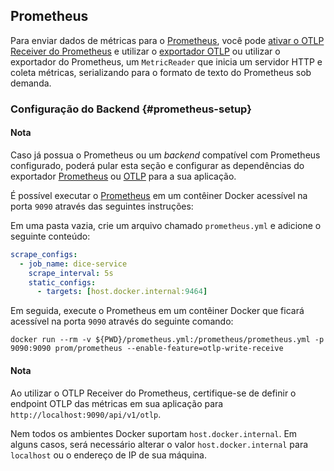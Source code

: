 ## Prometheus

Para enviar dados de métricas para o [Prometheus](https://prometheus.io/), você pode
[ativar o OTLP Receiver do Prometheus](https://prometheus.io/docs/prometheus/latest/feature_flags/#otlp-receiver)
e utilizar o [exportador OTLP](#otlp) ou utilizar o exportador do Prometheus, um `MetricReader` que inicia um servidor HTTP e coleta métricas, serializando para o formato de texto do Prometheus sob demanda.

### Configuração do Backend {#prometheus-setup}

<div class="alert alert-info" role="alert"><h4 class="alert-heading">Nota</h4>

Caso já possua o Prometheus ou um _backend_ compatível com Prometheus configurado, poderá pular esta seção e configurar as dependências do exportador [Prometheus](#prometheus-dependencies) ou [OTLP](#otlp-dependencies) para a sua aplicação.

</div>

É possível executar o [Prometheus](https://prometheus.io) em um contêiner Docker acessível na porta `9090` através das seguintes instruções:

Em uma pasta vazia, crie um arquivo chamado `prometheus.yml` e adicione o seguinte conteúdo:

```yaml
scrape_configs:
  - job_name: dice-service
    scrape_interval: 5s
    static_configs:
      - targets: [host.docker.internal:9464]
```

Em seguida, execute o Prometheus em um contêiner Docker que ficará acessível na porta `9090` através do seguinte comando:

```shell
docker run --rm -v ${PWD}/prometheus.yml:/prometheus/prometheus.yml -p 9090:9090 prom/prometheus --enable-feature=otlp-write-receive
```

<div class="alert alert-info" role="alert"><h4 class="alert-heading">Nota</h4>

Ao utilizar o OTLP Receiver do Prometheus, certifique-se de definir o endpoint OTLP das métricas em sua aplicação para `http://localhost:9090/api/v1/otlp`.

Nem todos os ambientes Docker suportam `host.docker.internal`. Em alguns casos, será necessário alterar o valor `host.docker.internal` para `localhost` ou o endereço de IP de sua máquina.

</div>
